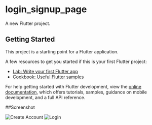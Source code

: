 # login_signup_page

A new Flutter project.

## Getting Started

This project is a starting point for a Flutter application.

A few resources to get you started if this is your first Flutter project:

- [Lab: Write your first Flutter app](https://docs.flutter.dev/get-started/codelab)
- [Cookbook: Useful Flutter samples](https://docs.flutter.dev/cookbook)

For help getting started with Flutter development, view the
[online documentation](https://docs.flutter.dev/), which offers tutorials,
samples, guidance on mobile development, and a full API reference.

##Screenshot

![Create Account](https://github.com/atul120212/Login_Page_by_flutter/assets/87241497/fb233d42-19c0-469e-9f76-95e71923ab9a) ![Login](https://github.com/atul120212/Login_Page_by_flutter/assets/87241497/8f3692d7-6fea-41e8-b916-ff3e23497665)

